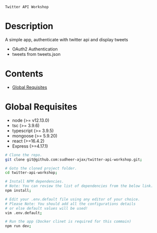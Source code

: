 ```
Twitter API Workshop
```

# Description

A simple app, authenticate with twitter api and display tweets

* OAuth2 Authentication
* tweets from tweets.json 

# Contents

* [Global Requisites](#global-requisites)

# Global Requisites

* node (>= v12.13.0)
* tsc (>= 3.9.6)
* typescript (>= 3.9.5)
* mongoose (>= 5.9.20)
* react (>=16.4.2)
* Express (>=4.17.1)



```bash
# Clone the repo.
git clone git@github.com:sudheer-ajax/twitter-api-workshop.git;

# Goto the cloned project folder.
cd twitter-api-workshop;

# Install NPM dependencies.
# Note: You can review the list of dependencies from the below link.
npm install;

# Edit your .env.default file using any editor of your choice.
# Please Note: You should add all the configurations details
# or else default values will be used!
vim .env.default;

# Run the app (Docker clinet is required for this commain)
npm run dev;
```